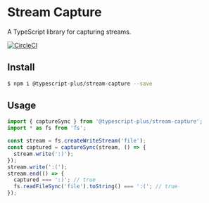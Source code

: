 # Stream Capture

A TypeScript library for capturing streams.

[![CircleCI](https://circleci.com/gh/typescript-plus/stream-capture.svg?style=svg)](https://circleci.com/gh/typescript-plus/stream-capture)

## Install

```bash
$ npm i @typescript-plus/stream-capture --save
```

## Usage

```ts
import { captureSync } from '@typescript-plus/stream-capture';
import * as fs from 'fs';

const stream = fs.createWriteStream('file');
const captured = captureSync(stream, () => {
  stream.write(':)');
});
stream.write(':(');
stream.end(() => {
  captured === ':)'; // true
  fs.readFileSync('file').toString() === ':('; // true
});
```
